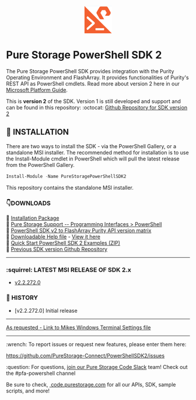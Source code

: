 <p align="center"> <img src="/images/pure_powershell_sdk.png">
</p>

# Pure Storage PowerShell SDK 2

The Pure Storage PowerShell SDK provides integration with the Purity Operating Environment and FlashArray. It provides functionalities of Purity's REST API as PowerShell cmdlets. Read more about version 2 here in our [Microsoft Platform Guide](https://support.purestorage.com/Solutions/Microsoft_Platform_Guide/a_Windows_PowerShell).

This is __version 2__ of the SDK. Version 1 is still developed and support and can be found in this repository:
:octocat: [Github Repository for SDK version 2](https://www.github.com/PureStorage-Connect/PowerShellSDK)

## :floppy_disk: INSTALLATION
There are two ways to install the SDK - via the PowerShell Gallery, or a standalone MSI installer. The recommended method for installation is to use the Install-Module cmdlet in PowerShell which will pull the latest release from the PowerShell Gallery.
```powershell
Install-Module -Name PureStoragePowerShellSDK2
```
This repository contains the standalone MSI installer.

### :point_down:DOWNLOADS
:small_orange_diamond: [Installation Package](https://github.com/PureStorage-Connect/PowerShellSDK2/blob/master/PurePowerShellSDKInstaller.msi)<br>
:small_orange_diamond: [Pure Storage Support -- Programming Interfaces > PowerShell](https://support.purestorage.com/Solutions/Microsoft_Platform_Guide/a_Windows_PowerShell)<br>
:small_orange_diamond: [PowerShell SDK v2 to FlashArray Purity API version matrix](https://github.com/PureStorage-Connect/PowerShellSDK2/blob/master/Pure_SDKv2-Purity_APIs_Matrix.csv)<br>
:small_orange_diamond: [Downloadable Help file](https://github.com/PureStorage-Connect/PowerShellSDK2/blob/master/PureStoragePowerShellSDK2-Help.html) - [View it here](https://htmlpreview.github.io/?https://github.com/PureStorage-Connect/PowerShellSDK2/blob/master/PureStoragePowerShellSDK2-Help.html)<br>
:small_orange_diamond: [Quick Start PowerShell SDK 2 Examples (ZIP)](https://github.com/PureStorage-Connect/PowerShellSDK2/blob/master/SDK2-Examples.zip)<br>
:small_orange_diamond: [Previous SDK version Github Repository](https://www.github.com/PureStorage-Connect/PowerShellSDK)

<!-- wp:separator -->
<hr class="wp-block-separator"/>
<!-- /wp:separator -->

### :squirrel: LATEST MSI RELEASE OF SDK 2.x
* [v2.2.272.0](https://github.com/PureStorage-Connect/PowerShellSDK/releases/tag/v1.17.3)

### :date: HISTORY
* [v2.2.272.0] Initial release
<!-- wp:separator -->
<hr class="wp-block-separator"/>
<!-- /wp:separator -->

[As requested - Link to Mikes Windows Terminal Settings file](https://github.com/mikenelson-io/MSTerminal)

<!-- wp:separator -->
<hr class="wp-block-separator"/>
<!-- /wp:separator -->

<!-- wp:paragraph -->
<p> :wrench: To report issues or request new features, please enter them here:</em></p>
<!-- /wp:paragraph -->

<!-- wp:paragraph -->
<p><a href="https://github.com/PureStorage-Connect/PureStoragePowerShellSDK2/issues">https://github.com/PureStorage-Connect/PowerShellSDK2/issues</a></p>
<!-- /wp:paragraph -->

<!-- wp:paragraph -->
<p> :question: For questions,&nbsp;<a href="https://codeinvite.purestorage.com/">join our Pure Storage Code Slack</a>&nbsp;team! Check out the #pfa-powershell channel</p>
<!-- /wp:paragraph -->

<!-- wp:paragraph -->
<p>Be sure to check,&nbsp;<a href="https://code.purestorage.com/"> code.purestorage.com</a> for all our APIs, SDK, sample scripts, and more!</p>
<!-- /wp:paragraph -->
